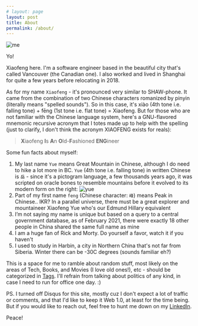 ```yaml
---
# layout: page
layout: post
title: About
permalink: /about/
---
```

![me](../assets/images/xf_hengdian_2019.jpg)

Yo! 

Xiaofeng here. I'm a software engineer based in the beautiful city that's called Vancouver (the Canadian one). I also worked and lived in Shanghai for quite a few years before relocating in 2018.

As for my name `Xiaofeng` - it's pronounced very similar to SHAW-phone. It came from the combination of two Chinese characters romanized by pinyin (literally means "spelled sounds"). So in this case, it's xiào (4th tone i.e. falling tone) + fēng (1st tone i.e. flat tone) = Xiaofeng. But for those who are not familiar with the Chinese language system, here's a GNU-flavored mnemonic recursive acronym that I totes made up to help with the spelling (just to clarify, I don't think the acronym XIAOFENG exists for reals):

>**X**iaofeng **I**s **A**n **O**ld-**F**ashioned **ENG**ineer

Some fun facts about myself:

1. My last name `Yue` means Great Mountain in Chinese, although I do need to hike a lot more in BC. `Yue` (4th tone i.e. falling tone) in written Chinese is `岳` - since it's a pictogram language, a few thousands years ago, it was scripted on oracle bones to resemble mountains before it evolved to its modern form on the right: ![yue](../assets/images/yue_oracle.png)
1. Part of my first name `feng` (Chinese character: `峰`) means Peak in Chinese.. IKR? In a parallel universe, there must be a great explorer and mountaineer Xiaofeng Yue who's our Edmund Hillary equivalent
1. I’m not saying my name is unique but based on a query to a central government database, as of February 2021, there were exactly 18 other people in China shared the same full name as mine
1. I am a huge fan of Rick and Morty. Do yourself a favor, watch it if you haven't
1. I used to study in Harbin, a city in Northern China that's not far from Siberia. Winter there can be -30C degrees (sounds familiar eh?)

This is a space for me to ramble about random stuff, most likely on the areas of Tech, Books, and Movies (I love old ones!), etc - should be categorized in <a href="/tags">Tags</a>. I'll refrain from talking about politics of any kind, in case I need to run for office one day. :)

PS. I turned off Disqus for this site, mostly cuz I don't expect a lot of traffic or comments, and that I'd like to keep it Web 1.0, at least for the time being. But if you would like to reach out, feel free to hunt me down on my [LinkedIn](https://www.linkedin.com/in/xiaofengyue/).

Peace!
